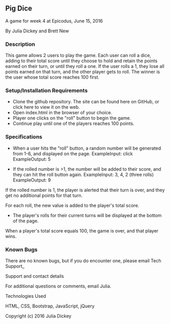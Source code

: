 ## Pig Dice
A game for week 4 at Epicodus, June 15, 2016

By Julia Dickey and Brett New

### Description

This game allows 2 users to play the game. Each user can roll a dice, adding to their total score until they choose to hold and retain the points earned on their turn, or until they roll a one. If the user rolls a 1, they lose all points earned on that turn, and the other player gets to roll. The winner is the user whose total score reaches 100 first.  

### Setup/Installation Requirements

* Clone the github repository. The site can be found here on GitHub, or click here to view it on the web.
* Open index.html in the browser of your choice.
* Player one clicks on the "roll" button to begin the game.
* Continue play until one of the players reaches 100 points.


### Specifications

* When a user hits the "roll" button, a random number will be generated from 1-6, and displayed on the page.
  ExampleInput: click
  ExampleOutput: 5

* If the rolled number is >1, the number will be added to their score, and they can hit the roll button  again.
  ExampleInput: 3, 4, 2 (three rolls)
  ExampleOutput: 9

If the rolled number is 1, the player is alerted that their turn is over, and they get no additional points for that turn.

For each roll, the new value is added to the player's total score.

* The player's rolls for their current turns will be displayed at the bottom of the page.

When a player's total score equals 100, the game is over, and that player wins.

### Known Bugs

There are no known bugs, but if you do encounter one, please email Tech Support_

Support and contact details

For additional questions or comments, email Julia.

Technologies Used

HTML, CSS, Bootstrap, JavaScript, jQuery

Copyright (c) 2016 Julia Dickey
